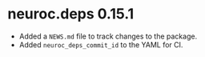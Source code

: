 # neuroc.deps 0.15.1

* Added a `NEWS.md` file to track changes to the package.
* Added `neuroc_deps_commit_id` to the YAML for CI.